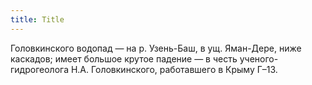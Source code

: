 ```yaml
---
title: Title
---
```


Головкинского водопад — на р. Узень-Баш, в ущ. Яман-Дере, ниже каскадов; имеет
большое крутое падение — в честь ученого-гидрогеолога Н.А. Головкинского,
работавшего в Крыму Г–13.
